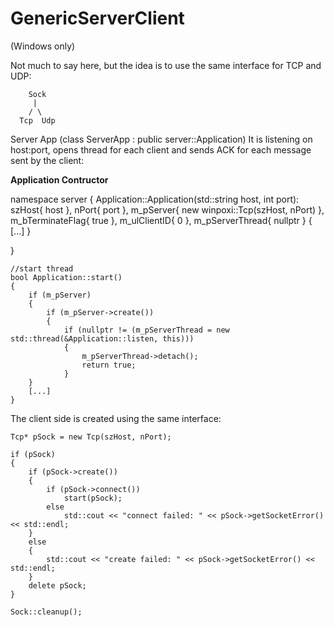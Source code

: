 # GenericServerClient 
  (Windows only)


Not much to say here, but the idea is to use the same interface for TCP and UDP:

        Sock
         |
        / \
      Tcp  Udp

Server App (class ServerApp : public server::Application) It is listening on host:port, opens thread for each client and sends ACK for each message sent by the client:
  
   **Application Contructor**

namespace server
{
   Application::Application(std::string host, int port):
  		szHost{ host },
  		nPort{ port },
  		m_pServer{ new winpoxi::Tcp(szHost, nPort) },
  		m_bTerminateFlag{ true },
  		m_ulClientID{ 0 },
  		m_pServerThread{ nullptr }
    {
      [...]
    }

 }   

    //start thread
  	bool Application::start()
  	{
  		if (m_pServer)
  		{
  			if (m_pServer->create())
  			{
  				if (nullptr != (m_pServerThread = new std::thread(&Application::listen, this)))
  				{
  					m_pServerThread->detach();
  					return true;
  				}
        }
        [...]
  	}

The client side is created using the same interface:

	Tcp* pSock = new Tcp(szHost, nPort);

	if (pSock)
	{
		if (pSock->create())
		{
			if (pSock->connect())
				start(pSock);
			else
				std::cout << "connect failed: " << pSock->getSocketError() << std::endl;
		}
		else
		{
			std::cout << "create failed: " << pSock->getSocketError() << std::endl;
		}
		delete pSock;
	}

	Sock::cleanup();
